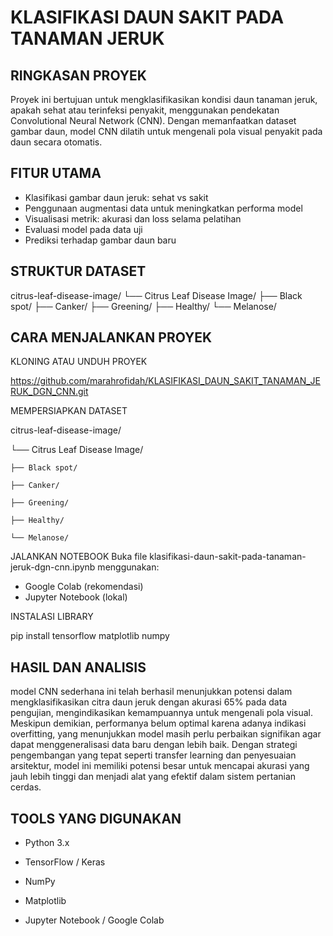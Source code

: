 # KLASIFIKASI DAUN SAKIT PADA TANAMAN JERUK
## RINGKASAN PROYEK
Proyek ini bertujuan untuk mengklasifikasikan kondisi daun tanaman jeruk, apakah sehat atau terinfeksi penyakit, menggunakan pendekatan Convolutional Neural Network (CNN). Dengan memanfaatkan dataset gambar daun, model CNN dilatih untuk mengenali pola visual penyakit pada daun secara otomatis.

## FITUR UTAMA
- Klasifikasi gambar daun jeruk: sehat vs sakit
- Penggunaan augmentasi data untuk meningkatkan performa model
- Visualisasi metrik: akurasi dan loss selama pelatihan
- Evaluasi model pada data uji
- Prediksi terhadap gambar daun baru

## STRUKTUR DATASET

citrus-leaf-disease-image/
└── Citrus Leaf Disease Image/
    ├── Black spot/
    ├── Canker/
    ├── Greening/
    ├── Healthy/
    └── Melanose/

## CARA MENJALANKAN PROYEK
KLONING ATAU UNDUH PROYEK

https://github.com/marahrofidah/KLASIFIKASI_DAUN_SAKIT_TANAMAN_JERUK_DGN_CNN.git

MEMPERSIAPKAN DATASET

citrus-leaf-disease-image/

└── Citrus Leaf Disease Image/

    ├── Black spot/
    
    ├── Canker/
    
    ├── Greening/
    
    ├── Healthy/
    
    └── Melanose/

JALANKAN NOTEBOOK
Buka file klasifikasi-daun-sakit-pada-tanaman-jeruk-dgn-cnn.ipynb menggunakan:

 - Google Colab (rekomendasi)
 - Jupyter Notebook (lokal)

INSTALASI LIBRARY 

pip install tensorflow matplotlib numpy


## HASIL DAN ANALISIS
model CNN sederhana ini telah berhasil menunjukkan potensi dalam mengklasifikasikan citra daun jeruk dengan akurasi 65% pada data pengujian, mengindikasikan kemampuannya untuk mengenali pola visual. Meskipun demikian, performanya belum optimal karena adanya indikasi overfitting, yang menunjukkan model masih perlu perbaikan signifikan agar dapat menggeneralisasi data baru dengan lebih baik. Dengan strategi pengembangan yang tepat seperti transfer learning dan penyesuaian arsitektur, model ini memiliki potensi besar untuk mencapai akurasi yang jauh lebih tinggi dan menjadi alat yang efektif dalam sistem pertanian cerdas.

## TOOLS YANG DIGUNAKAN
- Python 3.x

- TensorFlow / Keras

- NumPy

- Matplotlib

- Jupyter Notebook / Google Colab

